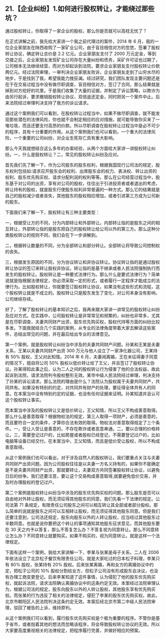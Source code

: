 ## 21.【企业纠纷】1.如何进行股权转让，才能绕过那些坑？
通过股权转让，你取得了一家企业的股权，那么你是否就可以高枕无忧了？


在正式讲解之前，我先给大家讲一个我之前代理过的案件，2014 年 6 月，我的一位企业家朋友在陕西收购了一家矿业公司，由于盲目相信对方的忽悠，签署了股权转让协议，确定转让总价是 2.2 亿元。企业家朋友支付了 2000 万元定金，等到交接之后，企业家朋友发现矿业公司存在大量纠纷和债务，采矿许可证也过期了，公司根本无法继续经营，而对方却起诉到法院，要求企业家朋友支付股权转让价款两亿元。经过法院审理，一审判决企业家朋友败诉，企业家朋友走到了山穷水尽的地步，于是找到了我，希望我能力挽狂澜。经过研究，我们团队发现主要问题还是在于在交易过程当中没有做尽职调查，盲目相信对方，签订了合同，那么结果就是掉到对方挖好的坑里。于是我们收集了大量的证据，并制定了诉讼策略，以欺诈为由另行起诉，要求撤销股权转让协议，双倍返还定金，同时把另一个案件中止。后来法院经过审理判决支持了我方的诉讼请求。


通过这个案例我们可以看到，在股权转让过程当中，如果不做尽职调查，就不能发现那些潜在的法律风险，你也就不会制定相应的应对措施，就可能导致你买来了一堆垃圾，而且还要支付高昂的价款。所以尽职调查在股权转让过程当中是必不可少的程序，具有十分重要的作用。从这个案例我们也可以看到，一个重大的法律风险，一个重要的公司纠纷，对企业生死存亡具有重大影响。


那么今天我就想结合这么多年的办案经验，从两个方面给大家讲一讲股权转让纠纷。一，什么是股权转让？二，常见的股权转让纠纷及应对。


首先我们先了解一下，作为公司股东的股东权利，根据我国现行公司法的规定，股东权利包括如:请求召开股东会的权利、出席股东会的权力、表决权、转让出资的权利、股东优先购买权、请求分配利润的权利等等。那么在公司经营过程当中，股东基于对公司的出资，享有对公司的股权，往往出于引进投资者或者退出的考虑，转让持有的股权，就是股东行使股东权利非常普遍的一种方式。那么它的结果就是自己的股权减少或者丧失，其他股东的股权相应增加，或者引进第三方成为公司新的股东。


下面我们来了解一下，股权转让有三种主要类型：


一，根据受让方的不同，分为内部转让和外部转让。内部转让指的是股东之间的相互转让，外部转让指的是股东把自己的股权转让给公司以外的第三方。那么这种分类股权转让的规则不同，我们会在下一步讲解到。


二，根据转让数量的不同，分为全部转让和部分转让。全部转让将导致公司控制权的丧失。


三，根据发生原因的不同，分为协议转让和非协议转让。协议转让指的是通过股权转让协议的签订来转让股权非协议。转让指的是基于继承或者人民法院强制执行而发生的股权转让。股权转让是一种要式法律行为。那么什么是要式法律行为？简单说就是指根据法律规定，你必须采取一定的形式，或者履行一定程序才能成立的法律行为。比如股权转让，你就要签订股权转让协议，如果没有这些形式和流程，这个股权转让就是不成立的。股权转让只是股东发生了变化，对公司本身没有影响，公司继续存续。


好了，了解了股权转让的基本知识之后，我再来跟大家讲一讲常见的股权转让纠纷及应对方式。在实践中，公司股权转让是非常常见和频繁的，纠纷也非常多，尤其是在尽职调查，夫妻共同财产出资，股东优先购买权，股权代持等方面的纠纷比较多发。下面我就结合几个实践的案例，从专业的法律角度带着大家去解读这些案件，总结出常见的问题，并在最后给出专业的法律意见。


第一个案例，就是股权转让纠纷当中涉及的夫妻共同财产问题。孙某和王某是夫妻关系，王某以夫妻共同财产出资 300 万元与他人设立了一家净化器公司，王某持有 50% 股权，王父对此知情。2014 年 6 月，夫妻闹离婚，王在未征得妻子同意的情况下，擅自将公司 50% 股权以低价转让给了王父，并且签订了股权转让协议。孙某得知此事之后，认为二人之间的股权转让行为侵害了他的合法权益，故此起诉到法院，请求法院判令股权整形无效。某市中级人民法院经过审理，判决支持了孙某的诉讼请求。那么法院的理由是什么？法院认为股权属于夫妻共同财产，共同共有。如果没有特别的约定，对共同共有财产的处理，要征得全体共有人的同意。在本案当中没有特别约定的证据，也没有任何证据来证明。孙某知道并且认可这个股权转让事实。


而本案当中涉及的股权转让又是低价转让，王父知情，所以王父不构成善意取得。那么什么是善意取得？根据物权法的规定，第三人取得一项财产，必须是善意的，而且要符合一定的条件，才算你合法有效的取得。物权法对善意取得规定了三个条件。一，受让人受让是善意的，不存在欺诈或者恶意串通。二，要以合理的价格转让。三，需要登记过户的，比如房屋或者股权已经登记，不需要登记过户的，比如电脑等设备已经交付。在本案当中，王父知情，而且是低价受让股权，所以不构成善意取得。


从这个案例我们也可以看出，对于涉及自然人的股权转让，我们要重点关注与夫妻共同财产出资问题。因为公司股权往往是以夫妻一方名义持有的，如果你不能确定是不是夫妻共同财产出资，那就要转让，夫妻双方共同签署股权转让协议，以避免日后的纷争。我们还要注意，要让这个交易构成善意取得,就要避免低价交易，并及时办理股权的登记过户。


第二个案例是股权转让纠纷当中涉及的股东优先购买权的问题。那么股东是否可以自由地对外转让股权，而无须征得其他股东的同意，我们先看一下法律的规定。公司法第 71 条规定，有限责任公司股东之间可以相互转让其全部或者部分股权。那么简单的说就是股东之间可以互相转让股权，而无须征得其他股东同意。但是我们还要注意到，公司法还规定，股东向股东以外的人转让股权，应当经过其他股东过半数同意。也就是说你要把这个转让的事项通知其他股东征求意见，而其他股东要在 30 天之内予以答复，那么不答复怎么办？不答复视为同意转让。那么不同意转让怎么办？不同意转让就要购买。如果不购买的，视为同意转让。就是这样一个法律规定。


下面有这样一个案例，我给大家讲解一下，李某与张某是母子关系，二人在 2006 年依法设立了北京松子餐饮有限责任公司。就是大家吃过的日本松子料理，李某只有 80% 股权，张某持有 20% 股权。后来张某离婚，再和女方的离婚协议中约定，把松子公司的 10% 股权分割给女方，但松子公司没有形成股东会决议，也没有办理工商变更登记。后来李某知道了这件事情，认为侵犯了他的股东优先购买权，就起诉法院，请求法院确认离婚协议中的这条约定无效。本案经过法院审理认为，根据公司法的规定，股东向股东以外的人转让股权，其他股东享有优先购买权。而张某的行为违反了相关的法律规定，侵犯了李某的股东优先购买权。故此，北京市朝阳区人民法院判决这条约定无效。本案后经北京市第二中级人民法院审理，驳回了被告的上诉，维持原判。


从这个案例我们可以看到，履行股东优先购买权是个极为重要的程序。不管你是基于省市，或者抱着其他的想法而忽略该程序，将会导致股权转让协议的无效。所以大家要高度重视相关的法律规定，把程序履行完善，并做好相应的预案。

